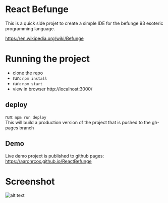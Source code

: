 # React Befunge
This is a quick side projet to create a simple IDE for the befunge 93 esoteric programming language.

https://en.wikipedia.org/wiki/Befunge

 # Running the project
 - clone the repo
 - run: `npm install`
 - run: `npm start`
 - view in browser http://localhost:3000/

 ## deploy
run: `npm run deploy` <br/>
This will build a production version of the project that is pushed to the gh-pages branch

## Demo
Live demo project is published to github pages:<br/>https://aaronrcox.github.io/ReactBefunge 

# Screenshot
![alt text](./public/screenshots/screenshot01.png "Befunge IDE")




